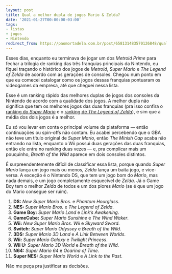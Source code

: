 ```yaml
---
layout: post
title: Qual a melhor dupla de jogos Mario & Zelda?
date: '2021-01-27T00:00:00-03:00'
tags:
- listas
- jogos
- Nintendo
redirect_from: https://paomortadela.com.br/post/658131483570126848/qual-a-melhor-dupla-de-jogos-mario-zelda
---
```

Esses dias, enquanto eu terminava de jogar um dos _Metroid Prime_ para fechar a trilogia de ranking das três franquias principais da Nintendo, eu fiquei traçando o histórico dos jogos de _Metroid_, _Super Mario_ e _The Legend of Zelda_ de acordo com as gerações de consoles. Chegou num ponto em que eu comecei catalogar como os jogos dessas franquias pontuaram os videogames da empresa, até que cheguei nessa lista.

Esse é um ranking rápido das melhores duplas de jogos dos consoles da Nintendo de acordo com a qualidade dos jogos. A melhor dupla não significa que tem os melhores jogos das duas franquias (pra isso confira o [ranking do _Super Mario_](/post/658056474321354752/) e o [ranking de _The Legend of Zelda_](/post/658072033320730624/)), e sim que a média dos dois jogos é a melhor.

Eu só vou levar em conta o principal volume da plataforma — então continuações ou spin-offs não contam. Eu acabei percebendo que o GBA não teve um título original de _Super Mario_, então _The Minish Cap_ acaba não entrando na lista, enquanto o Wii possui duas gerações das duas franquias, então ele entra no ranking duas vezes — e, pra complicar mais um pouquinho, _Breath of the Wild_ aparece em dois consoles distintos.

É surpreendentemente difícil de classificar essa lista, porque quando _Super Mario_ lança um jogo mais ou menos, _Zelda_ lança um baita jogo, e vice-versa. A exceção é o Nintendo DS, que tem um jogo bom do _Mario_, mas nada demais, e um jogo completamente esquecível de _Zelda_. Já o Game Boy tem o melhor _Zelda_ de todos e um dos piores _Mario_ (se é que um jogo do Mario consegue ser ruim).

1. **DS:** _New Super Mario Bros._ e _Phantom Hourglass_.
2. **NES:** _Super Mario Bros._ e _The Legend of Zelda_.
3. **Game Boy:** _Super Mario Land_ e _Link’s Awakening_.
4. **GameCube:** _Super Mario Sunshine_ e _The Wind Waker_.
5. **Wii:** _New Super Mario Bros. Wii_ e _Skyward Sword_.
6. **Switch:** _Super Mario Odyssey_ e _Breath of the Wild_.
7. **3DS:** _Super Mario 3D Land_ e _A Link Between Worlds_.
8. **Wii:** _Super Mario Galaxy_ e _Twilight Princess_.
9. **Wii U:** _Super Mario 3D World_ e _Breath of the Wild_.
10. **N64:** _Super Mario 64_ e _Ocarina of Time_.
11. **Super NES:** _Super Mario World_ e _A Link to the Past_.

Não me peça pra justificar as decisões.

